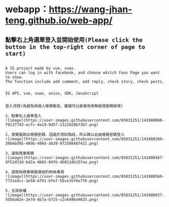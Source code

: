 # webapp：https://wang-jhan-teng.github.io/web-app/

## `點擊右上角選單登入並開始使用(Please click the button in the top-right corner of page to start)`

## 
```
A IG project made by vue, vuex.
Users can log in with facebook, and choose whitch Fans Page you want to show.
The function include add comment, add reply, check story, check posts.
```

### 
```
IG API, vue, vuex, axios, SDK, JavaScript
```

###
```
登入流程(為避免與個人帳號衝突，建議可以直接改用無痕視窗開啟唷)

1、點擊右上選單登入
![image](https://user-images.githubusercontent.com/85831251/141080060-f9137743-ecfc-4a19-9d57-2122920b73b7.png)

2、瀏覽器跳出帳號密碼，因處於測試階段，所以請以此組帳號密碼登入
![image](https://user-images.githubusercontent.com/85831251/141080269-39b6bd95-409b-406d-ab39-97258846f421.png)

3、選取商業帳號
![image](https://user-images.githubusercontent.com/85831251/141080467-df52d33d-bd2a-4bb5-84f6-db011db15faa.png)

4、選取與商業帳號連結的粉絲專頁
![image](https://user-images.githubusercontent.com/85831251/141080569-7731e4cc-1e58-4f91-bfe7-5bce35f6e776.png)

5、全部授權
![image](https://user-images.githubusercontent.com/85831251/141080657-5d56a02e-2e7d-4b7a-b715-c2c6496e9835.png)
```
###
